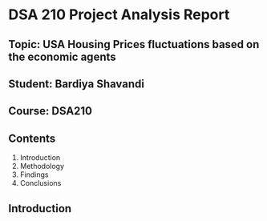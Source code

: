 # DSA 210 Project Analysis Report

## Topic: USA Housing Prices fluctuations based on the economic agents    
## Student: Bardiya Shavandi
## Course: DSA210

## Contents
1. Introduction
2. Methodology
3. Findings
4. Conclusions

## Introduction
